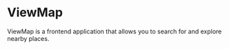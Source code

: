 # ViewMap
ViewMap is a frontend application that allows you to search for and explore nearby places. 
